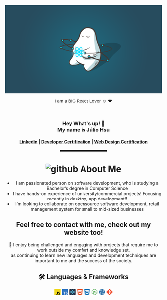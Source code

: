 <div align="center">
  <img src="./react.png" alt="React's Header">
  
  I am a BIG React Lover ☺️ ❤️

  <br>
  
  
  
<h3>Hey What's up! 👋  <br> My name is Júlio Hsu<br>  </h3>

<h4> <a href=" www.linkedin.com/in/juliohsu">Linkedin</a> | <a href="https://www.freecodecamp.org/certification/fcc8e49eb0b-acd7-4eeb-b089-40a1da44ec77/javascript-algorithms-and-data-structures">Developer Certification</a> | <a href="https://www.freecodecamp.org/certification/fcc8e49eb0b-acd7-4eeb-b089-40a1da44ec77/responsive-web-design">Web Design Certification</a></h4>

<hr width="30%" style="height:5px;">
  
  
  
<h1 align="center"> <img height="40" width="40" alt="github" src="https://cdn.jsdelivr.net/npm/simple-icons@v3/icons/github.svg" /> About Me </h1>

- I am passionated person on software development, who is studying a Bachelor’s degree in Computer Science
- I have hands-on experience of university/commercial projects! Focusing recently in desktop, app development!!
- I’m looking to collaborate on opensource software development, retail management system for small to mid-sized businesses

  
  
<h2 align="center"> Feel free to contact with me, check out my website too! <a href="kroissant.vercel.app" target="_blank"></a> </h2>
  
🥰  I enjoy being challenged and engaging with projects that require me to work outside my comfort and knowledge set, <br>
as continuing to learn new languages  and development techniques are important to me and the success of the society. <br>

  
  
  <h2 align="center"> 🛠️ Languages & Frameworks </h2>
<p>
  <code><img
    src="./icons/javascript.svg"
    alt="JavaScript"
    title="JavaScript"
    height="20px"
  /></code>
  <code><img
    src="./icons/typescript.svg"
    alt="TypeScript"
    title="TypeScript"
    height="20px"
  /></code>
  <code><img
    src="./icons/react.svg"
    alt="React"
    title="React"
    height="20px"
  /></code>
  <code><img
    src="./icons/html5.svg"
    alt="HTML"
    title="HTML"
    height="20px"
  /></code>
  <code><img
    src="./icons/css3.svg"
    alt="CSS"
    title="CSS"
    height="20px"
  /></code>
  <code><img
    src="./icons/node-dot-js.svg"
    alt="Node.js"
    title="Node.js"
    height="20px"
  /></code>
  <code><img
    src="./icons/python.svg"
    alt="Python"
    title="Python"
    height="20px"
  /></code>
  <code><img
    src="./icons/git.svg"
    alt="Git"
    title="Git"
    height="20px"
  /></code>
</p>

